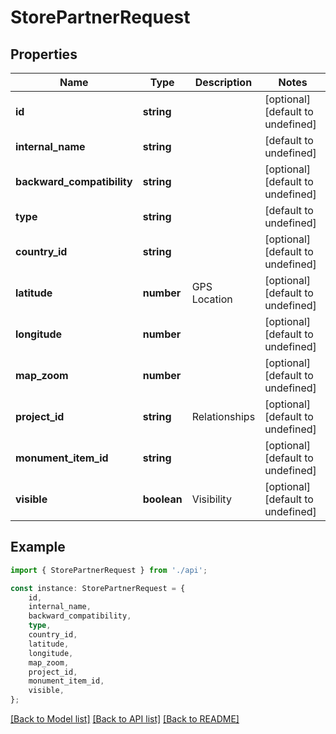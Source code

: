 # StorePartnerRequest


## Properties

Name | Type | Description | Notes
------------ | ------------- | ------------- | -------------
**id** | **string** |  | [optional] [default to undefined]
**internal_name** | **string** |  | [default to undefined]
**backward_compatibility** | **string** |  | [optional] [default to undefined]
**type** | **string** |  | [default to undefined]
**country_id** | **string** |  | [optional] [default to undefined]
**latitude** | **number** | GPS Location | [optional] [default to undefined]
**longitude** | **number** |  | [optional] [default to undefined]
**map_zoom** | **number** |  | [optional] [default to undefined]
**project_id** | **string** | Relationships | [optional] [default to undefined]
**monument_item_id** | **string** |  | [optional] [default to undefined]
**visible** | **boolean** | Visibility | [optional] [default to undefined]

## Example

```typescript
import { StorePartnerRequest } from './api';

const instance: StorePartnerRequest = {
    id,
    internal_name,
    backward_compatibility,
    type,
    country_id,
    latitude,
    longitude,
    map_zoom,
    project_id,
    monument_item_id,
    visible,
};
```

[[Back to Model list]](../README.md#documentation-for-models) [[Back to API list]](../README.md#documentation-for-api-endpoints) [[Back to README]](../README.md)

